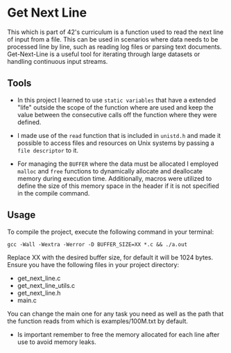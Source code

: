 # Get Next Line
This which is part of 42's curriculum is a function used to read the next line of input from a file. This can be used in scenarios where data needs to be processed line by line, such as reading log files or parsing text documents. 
Get-Next-Line is a useful tool for iterating through large datasets or handling continuous input streams.

## Tools
- In this project I learned to use `static variables` that have a extended "life" outside the scope of the function where are used and keep the value between the consecutive calls off the function where they were defined.

- I made use of the `read` function that is included in `unistd.h` and made it possible to access files and resources on Unix systems by passing a `file descriptor` to it.

- For managing the `BUFFER` where the data must be allocated I employed `malloc` and `free` functions to dynamically allocate and deallocate memory during execution time. Additionally, macros were utilized to define the size of this memory space in the header if it is not specified in the compile command.

## Usage
To compile the project, execute the following command in your terminal:
<pre><code>gcc -Wall -Wextra -Werror -D BUFFER_SIZE=XX *.c && ./a.out</code></pre>
Replace XX with the desired buffer size, for default it will be 1024 bytes.
Ensure you have the following files in your project directory:

- get_next_line.c
- get_next_line_utils.c
- get_next_line.h
- main.c

You can change the main one for any task you need as well as the path that the function reads from which is examples/100M.txt by default.
- Is important remember to free the memory allocated for each line after use to avoid memory leaks.